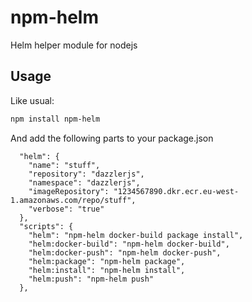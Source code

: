# npm-helm

Helm helper module for nodejs

## Usage

Like usual:

```bash
npm install npm-helm
```

And add the following parts to your package.json

```jsonc
  "helm": {
    "name": "stuff",
    "repository": "dazzlerjs",
    "namespace": "dazzlerjs",
    "imageRepository": "1234567890.dkr.ecr.eu-west-1.amazonaws.com/repo/stuff",
    "verbose": "true"
  },
  "scripts": {
    "helm": "npm-helm docker-build package install",
    "helm:docker-build": "npm-helm docker-build",
    "helm:docker-push": "npm-helm docker-push",
    "helm:package": "npm-helm package",
    "helm:install": "npm-helm install",
    "helm:push": "npm-helm push"
  },
```
